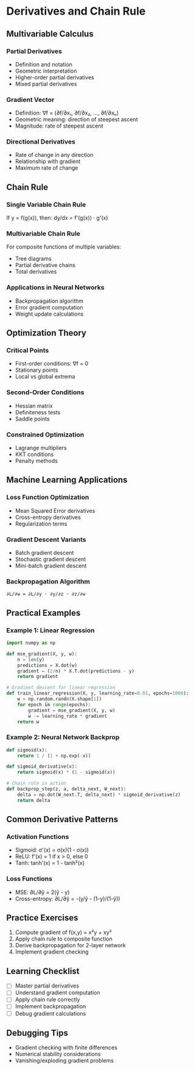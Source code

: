 # Derivatives and Chain Rule

## Multivariable Calculus

### Partial Derivatives
- Definition and notation
- Geometric interpretation
- Higher-order partial derivatives
- Mixed partial derivatives

### Gradient Vector
- Definition: ∇f = (∂f/∂x₁, ∂f/∂x₂, ..., ∂f/∂xₙ)
- Geometric meaning: direction of steepest ascent
- Magnitude: rate of steepest ascent

### Directional Derivatives
- Rate of change in any direction
- Relationship with gradient
- Maximum rate of change

## Chain Rule

### Single Variable Chain Rule
If y = f(g(x)), then:
dy/dx = f'(g(x)) · g'(x)

### Multivariable Chain Rule
For composite functions of multiple variables:
- Tree diagrams
- Partial derivative chains
- Total derivatives

### Applications in Neural Networks
- Backpropagation algorithm
- Error gradient computation
- Weight update calculations

## Optimization Theory

### Critical Points
- First-order conditions: ∇f = 0
- Stationary points
- Local vs global extrema

### Second-Order Conditions
- Hessian matrix
- Definiteness tests
- Saddle points

### Constrained Optimization
- Lagrange multipliers
- KKT conditions
- Penalty methods

## Machine Learning Applications

### Loss Function Optimization
- Mean Squared Error derivatives
- Cross-entropy derivatives
- Regularization terms

### Gradient Descent Variants
- Batch gradient descent
- Stochastic gradient descent
- Mini-batch gradient descent

### Backpropagation Algorithm
```
∂L/∂w = ∂L/∂y · ∂y/∂z · ∂z/∂w
```

## Practical Examples

### Example 1: Linear Regression
```python
import numpy as np

def mse_gradient(X, y, w):
    n = len(y)
    predictions = X.dot(w)
    gradient = (2/n) * X.T.dot(predictions - y)
    return gradient

# Gradient descent for linear regression
def train_linear_regression(X, y, learning_rate=0.01, epochs=1000):
    w = np.random.randn(X.shape[1])
    for epoch in range(epochs):
        gradient = mse_gradient(X, y, w)
        w -= learning_rate * gradient
    return w
```

### Example 2: Neural Network Backprop
```python
def sigmoid(x):
    return 1 / (1 + np.exp(-x))

def sigmoid_derivative(x):
    return sigmoid(x) * (1 - sigmoid(x))

# Chain rule in action
def backprop_step(z, a, delta_next, W_next):
    delta = np.dot(W_next.T, delta_next) * sigmoid_derivative(z)
    return delta
```

## Common Derivative Patterns

### Activation Functions
- Sigmoid: σ'(x) = σ(x)(1 - σ(x))
- ReLU: f'(x) = 1 if x > 0, else 0
- Tanh: tanh'(x) = 1 - tanh²(x)

### Loss Functions
- MSE: ∂L/∂ŷ = 2(ŷ - y)
- Cross-entropy: ∂L/∂ŷ = -(y/ŷ - (1-y)/(1-ŷ))

## Practice Exercises

1. Compute gradient of f(x,y) = x²y + xy²
2. Apply chain rule to composite function
3. Derive backpropagation for 2-layer network
4. Implement gradient checking

## Learning Checklist
- [ ] Master partial derivatives
- [ ] Understand gradient computation
- [ ] Apply chain rule correctly
- [ ] Implement backpropagation
- [ ] Debug gradient calculations

## Debugging Tips
- Gradient checking with finite differences
- Numerical stability considerations
- Vanishing/exploding gradient problems
